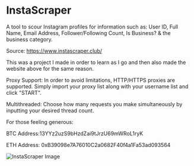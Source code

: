 # InstaScraper
A tool to scour Instagram profiles for information such as: User ID, Full Name, Email Address, Follower/Following Count, Is Business? &amp; the business category.

Source: https://www.instascraper.club/

This was a project I made in order to learn as I go and then also made the website above for the same reason. 

Proxy Support: In order to avoid limitations, HTTP/HTTPS proxies are supported. Simply import your proxy list along with your username list and click "START".

Multithreaded:
Choose how many requests you make simultaneously by inputting your desired thread count.


For those feeling generous:

BTC Address:13YYz2uzS9bHzdZai9tJrzU69mWRoL1ryK

ETH Address: 0xB39098e7A76010C2a0682F40f4a1Fa53ad093564



![InstaScraper Image](https://i.imgur.com/hHiDtLd.png)

